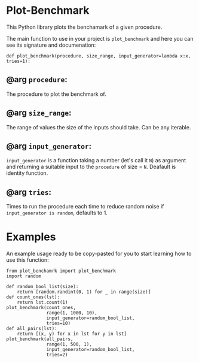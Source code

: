 # Plot-Benchmark
This Python library plots the benchamark of a given procedure.

The main function to use in your project is `plot_benchmark` and here you can see its signature and documenation:

    def plot_benchmark(procedure, size_range, input_generator=lambda x:x, tries=1):
    
    
## @arg `procedure`: 
  The procedure to plot the benchmark of.

## @arg `size_range`:
  The range of values the size of the inputs should take.
      Can be any iterable.
      
## @arg `input_generator`: 
  `input_generator` is a function taking a number
      (let's call it `N`) as argument
      and returning a suitable input to the `procedure` of size = `N`.
      Deafault is identity function.
      
## @arg `tries`: 
  Times to run the procedure each time to reduce random noise if
      `input_generator is random`, defaults to 1.
 
# Examples

An example usage ready to be copy-pasted for you to start learning how to use this function:


    from plot_benchamrk import plot_benchmark
    import random

    def random_bool_list(size):
        return [random.randint(0, 1) for _ in range(size)]
    def count_ones(lst):
        return lst.count(1)
    plot_benchmark(count_ones,
                   range(1, 1000, 10),
                   input_generator=random_bool_list,
                   tries=10)
    def all_pairs(lst):
        return [(x, y) for x in lst for y in lst]
    plot_benchmark(all_pairs,
                   range(1, 500, 1),
                   input_generator=random_bool_list,
                   tries=2)
